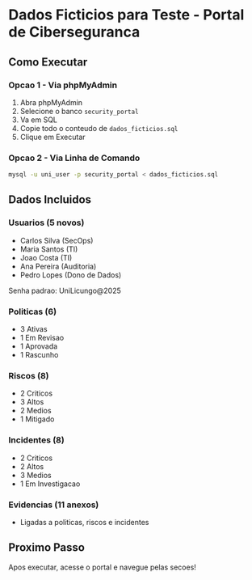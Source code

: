 # Dados Ficticios para Teste - Portal de Ciberseguranca

## Como Executar

### Opcao 1 - Via phpMyAdmin
1. Abra phpMyAdmin
2. Selecione o banco `security_portal`
3. Va em SQL
4. Copie todo o conteudo de `dados_ficticios.sql`
5. Clique em Executar

### Opcao 2 - Via Linha de Comando
```bash
mysql -u uni_user -p security_portal < dados_ficticios.sql
```

## Dados Incluidos

### Usuarios (5 novos)
- Carlos Silva (SecOps)
- Maria Santos (TI)
- Joao Costa (TI)
- Ana Pereira (Auditoria)
- Pedro Lopes (Dono de Dados)

Senha padrao: UniLicungo@2025

### Politicas (6)
- 3 Ativas
- 1 Em Revisao
- 1 Aprovada
- 1 Rascunho

### Riscos (8)
- 2 Criticos
- 3 Altos
- 2 Medios
- 1 Mitigado

### Incidentes (8)
- 2 Criticos
- 2 Altos
- 3 Medios
- 1 Em Investigacao

### Evidencias (11 anexos)
- Ligadas a politicas, riscos e incidentes

## Proximo Passo
Apos executar, acesse o portal e navegue pelas secoes!
